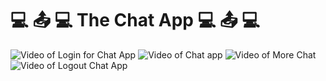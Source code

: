  #  :computer: :outbox_tray: :computer: The Chat App :computer: :outbox_tray: :computer: 


![Video of Login for Chat App](https://media.giphy.com/media/Qw8O4HbhEgsUlv3HS3/giphy.gif)
![Video of Chat app](https://media.giphy.com/media/MFsmH7MPYsstGC1OS7/giphy.gif)
![Video of More Chat](https://media.giphy.com/media/PnOspUet8edCZneZ1t/giphy.gif)
![Video of Logout Chat App](https://media.giphy.com/media/UQVOPCRnKfLn9rbMKY/giphy.gif)
